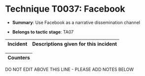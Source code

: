 # Technique T0037: Facebook

* **Summary**: Use Facebook as a narrative dissemination channel

* **Belongs to tactic stage**: TA07


| Incident | Descriptions given for this incident |
| -------- | -------------------- |



| Counters |
| -------- |


DO NOT EDIT ABOVE THIS LINE - PLEASE ADD NOTES BELOW